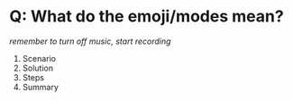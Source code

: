 # Q: What do the emoji/modes mean?

*remember to turn off music, start recording*

1. Scenario
2. Solution
3. Steps
4. Summary

